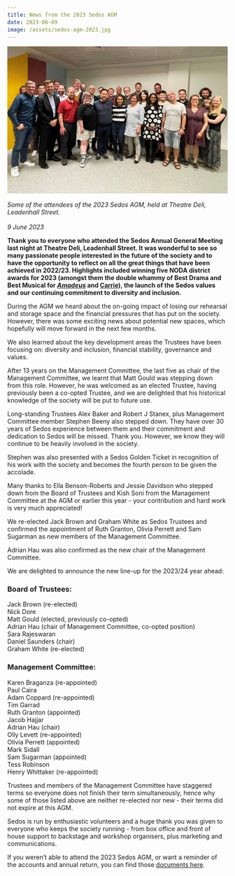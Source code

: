```yaml
---
title: News from the 2023 Sedos AGM
date: 2023-06-09
image: /assets/sedos-agm-2023.jpg
---
```

![](/assets/sedos-agm-2023.jpg "Some of the attendees of the 2023 Sedos AGM, held at Theatre Deli, Leadenhall Street.")

*Some of the attendees of the 2023 Sedos AGM, held at Theatre Deli, Leadenhall Street.*\
\
*9﻿ June 2023*

**Thank you to everyone who attended the Sedos Annual General Meeting last night at Theatre Deli, Leadenhall Street. It was wonderful to see so many passionate people interested in the future of the society and to have the opportunity to reflect on all the great things that have been achieved in 2022/23. Highlights included winning five NODA district awards for 2023 (amongst them the double whammy of Best Drama and Best Musical for *[Amadeus](https://www.sedos.co.uk/shows/2022-amadeus)* and [Carrie](https://www.sedos.co.uk/shows/2022-carrie-the-musical)), the launch of the Sedos values and our continuing commitment to diversity and inclusion.**

During the AGM we heard about the on-going impact of losing our rehearsal and storage space and the financial pressures that has put on the society. However, there was some exciting news about potential new spaces, which hopefully will move forward in the next few months.

We also learned about the key development areas the Trustees have been focusing on: diversity and inclusion, financial stability, governance and values.

After 13 years on the Management Committee, the last five as chair of the Management Committee, we learnt that Matt Gould was stepping down from this role. However, he was welcomed as an elected Trustee, having previously been a co-opted Trustee, and we are delighted that his historical knowledge of the society will be put to future use.

Long-standing Trustees Alex Baker and Robert J Stanex, plus Management Committee member Stephen Beeny also stepped down. They have over 30 years of Sedos experience between them and their commitment and dedication to Sedos will be missed. Thank you. However, we know they will continue to be heavily involved in the society.

Stephen was also presented with a Sedos Golden Ticket in recognition of his work with the society and becomes the fourth person to be given the accolade.

Many thanks to Ella Benson-Roberts and Jessie Davidson who stepped down from the Board of Trustees and Kish Soni from the Management Committee at the AGM or earlier this year - your contribution and hard work is very much appreciated!

We re-elected Jack Brown and Graham White as Sedos Trustees and confirmed the appointment of Ruth Granton, Olivia Perrett and Sam Sugarman as new members of the Management Committee. 

Adrian Hau was also confirmed as the new chair of the Management Committee.

We are delighted to announce the new line-up for the 2023/24 year ahead:

### Board of Trustees:

Jack Brown (re-elected)\
Nick Dore\
Matt Gould (elected, previously co-opted)\
Adrian Hau (chair of Management Committee, co-opted position)\
Sara Rajeswaran\
Daniel Saunders (chair)\
Graham White (re-elected)

### **Management Committee:**

Karen Braganza (re-appointed)\
Paul Caira\
Adam Coppard (re-appointed)\
Tim Garrad\
Ruth Granton (appointed)\
Jacob Hajjar\
Adrian Hau (chair)\
Olly Levett (re-appointed)\
Olivia Perrett (appointed)\
Mark Sidall\
Sam Sugarman (appointed)\
Tess Robinson\
Henry Whittaker (re-appointed)

Trustees and members of the Management Committee have staggered terms so everyone does not finish their term simultaneously, hence why some of those listed above are neither re-elected nor new - their terms did not expire at this AGM.

Sedos is run by enthusiastic volunteers and a huge thank you was given to everyone who keeps the society running - from box office and front of house support to backstage and workshop organisers, plus marketing and communications.

If you weren’t able to attend the 2023 Sedos AGM, or want a reminder of the accounts and annual return, you can find those [documents here](https://drive.google.com/drive/folders/15ijWQTCg_dird-w95S8mwONiWDNSbNkZ?mc_cid=6600ecbdf4&mc_eid=74edd08618).
